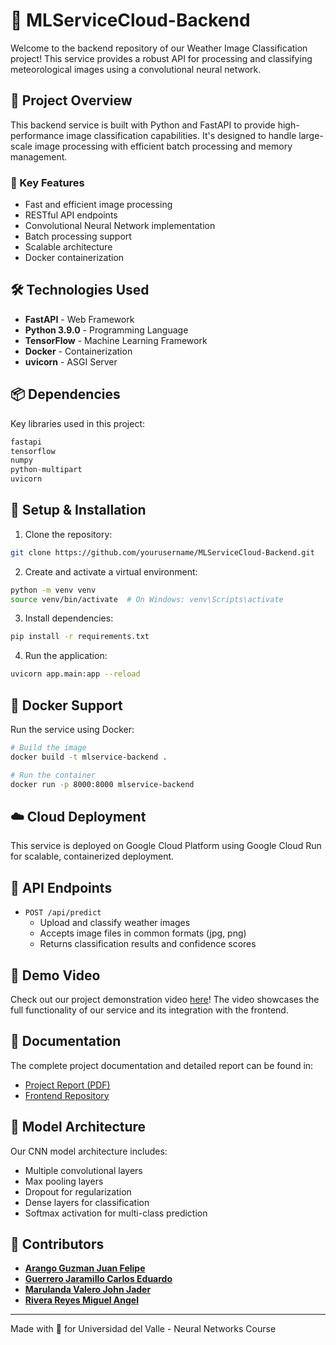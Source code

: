 
# 🤖 MLServiceCloud-Backend

Welcome to the backend repository of our Weather Image Classification project! This service provides a robust API for processing and classifying meteorological images using a convolutional neural network.

## 🎯 Project Overview

This backend service is built with Python and FastAPI to provide high-performance image classification capabilities. It's designed to handle large-scale image processing with efficient batch processing and memory management.

### 🚀 Key Features

- Fast and efficient image processing
- RESTful API endpoints
- Convolutional Neural Network implementation
- Batch processing support
- Scalable architecture
- Docker containerization

## 🛠️ Technologies Used

- **FastAPI** - Web Framework
- **Python 3.9.0** - Programming Language
- **TensorFlow** - Machine Learning Framework
- **Docker** - Containerization
- **uvicorn** - ASGI Server

## 📦 Dependencies

Key libraries used in this project:
```python
fastapi
tensorflow
numpy
python-multipart
uvicorn
```

## 🔧 Setup & Installation

1. Clone the repository:
```bash
git clone https://github.com/yourusername/MLServiceCloud-Backend.git
```

2. Create and activate a virtual environment:
```bash
python -m venv venv
source venv/bin/activate  # On Windows: venv\Scripts\activate
```

3. Install dependencies:
```bash
pip install -r requirements.txt
```

4. Run the application:
```bash
uvicorn app.main:app --reload
```

## 🐳 Docker Support

Run the service using Docker:

```bash
# Build the image
docker build -t mlservice-backend .

# Run the container
docker run -p 8000:8000 mlservice-backend
```

## ☁️ Cloud Deployment
This service is deployed on Google Cloud Platform using Google Cloud Run for scalable, containerized deployment.

## 🔌 API Endpoints

- `POST /api/predict`
  - Upload and classify weather images
  - Accepts image files in common formats (jpg, png)
  - Returns classification results and confidence scores

## 🎥 Demo Video

Check out our project demonstration video [here](video-link)! The video showcases the full functionality of our service and its integration with the frontend.

## 📝 Documentation

The complete project documentation and detailed report can be found in:
- [Project Report (PDF)](https://docs.google.com/document/d/10U-kktKWC5EB4KLxGytVVu6gyYVuLawf7wcvzxDWSBo/edit?usp=sharing)
- [Frontend Repository](https://github.com/JohnMarulanda/MLServiceCloud-Frontend)

## 🔬 Model Architecture

Our CNN model architecture includes:
- Multiple convolutional layers
- Max pooling layers
- Dropout for regularization
- Dense layers for classification
- Softmax activation for multi-class prediction

## 👥 Contributors

- [**Arango Guzman Juan Felipe**](https://github.com/JuanArango30)
- [**Guerrero Jaramillo Carlos Eduardo**](https://github.com/ClusterMax)
- [**Marulanda Valero John Jader**](https://github.com/JohnMarulanda)
- [**Rivera Reyes Miguel Angel**](https://github.com/BitzKort)

---
Made with 🧠 for Universidad del Valle - Neural Networks Course
